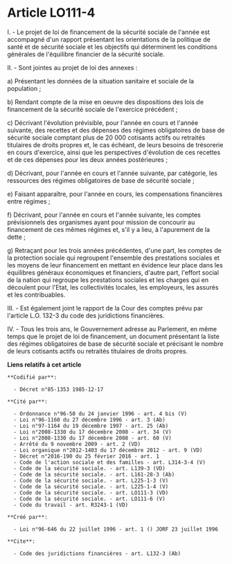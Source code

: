 # Article LO111-4

I. - Le projet de loi de financement de la sécurité sociale de l'année est accompagné d'un rapport présentant les
orientations de la politique de santé et de sécurité sociale et les objectifs qui déterminent les conditions générales de
l'équilibre financier de la sécurité sociale.

II. - Sont jointes au projet de loi des annexes :

a) Présentant les données de la situation sanitaire et sociale de la population ;

b) Rendant compte de la mise en oeuvre des dispositions des lois de financement de la sécurité sociale de l'exercice
précédent ;

c) Décrivant l'évolution prévisible, pour l'année en cours et l'année suivante, des recettes et des dépenses des régimes
obligatoires de base de sécurité sociale comptant plus de 20 000 cotisants actifs ou retraités titulaires de droits propres
et, le cas échéant, de leurs besoins de trésorerie en cours d'exercice, ainsi que les perspectives d'évolution de ces
recettes et de ces dépenses pour les deux années postérieures ;

d) Décrivant, pour l'année en cours et l'année suivante, par catégorie, les ressources des régimes obligatoires de base de
sécurité sociale ;

e) Faisant apparaître, pour l'année en cours, les compensations financières entre régimes ;

f) Décrivant, pour l'année en cours et l'année suivante, les comptes prévisionnels des organismes ayant pour mission de
concourir au financement de ces mêmes régimes et, s'il y a lieu, à l'apurement de la dette ;

g) Retraçant pour les trois années précédentes, d'une part, les comptes de la protection sociale qui regroupent l'ensemble
des prestations sociales et les moyens de leur financement en mettant en évidence leur place dans les équilibres généraux
économiques et financiers, d'autre part, l'effort social de la nation qui regroupe les prestations sociales et les charges
qui en découlent pour l'Etat, les collectivités locales, les employeurs, les assurés et les contribuables.

III. - Est également joint le rapport de la Cour des comptes prévu par l'article L.O. 132-3 du code des juridictions
financières.

IV. - Tous les trois ans, le Gouvernement adresse au Parlement, en même temps que le projet de loi de financement, un
document présentant la liste des régimes obligatoires de base de sécurité sociale et précisant le nombre de leurs cotisants
actifs ou retraités titulaires de droits propres.

**Liens relatifs à cet article**

	**Codifié par**:

	  - Décret n°85-1353 1985-12-17

	**Cité par**:

	  - Ordonnance n°96-50 du 24 janvier 1996 - art. 4 bis (V)
	  - Loi n°96-1160 du 27 décembre 1996 - art. 3 (Ab)
	  - Loi n°97-1164 du 19 décembre 1997 - art. 25 (Ab)
	  - Loi n°2008-1330 du 17 décembre 2008 - art. 34 (V)
	  - Loi n°2008-1330 du 17 décembre 2008 - art. 60 (V)
	  - Arrêté du 9 novembre 2009 - art. 2 (VD)
	  - Loi organique n°2012-1403 du 17 décembre 2012 - art. 9 (VD)
	  - Décret n°2016-190 du 25 février 2016 - art. 1
	  - Code de l'action sociale et des familles - art. L314-3-4 (V)
	  - Code de la sécurité sociale. - art. L139-3 (VD)
	  - Code de la sécurité sociale. - art. L161-28-3 (Ab)
	  - Code de la sécurité sociale. - art. L225-1-3 (V)
	  - Code de la sécurité sociale. - art. L225-1-4 (V)
	  - Code de la sécurité sociale. - art. LO111-3 (VD)
	  - Code de la sécurité sociale. - art. LO111-6 (V)
	  - Code du travail - art. R3243-1 (VD)

	**Créé par**:

	  - Loi n°96-646 du 22 juillet 1996 - art. 1 () JORF 23 juillet 1996

	**Cite**:

	  - Code des juridictions financières - art. L132-3 (Ab)
